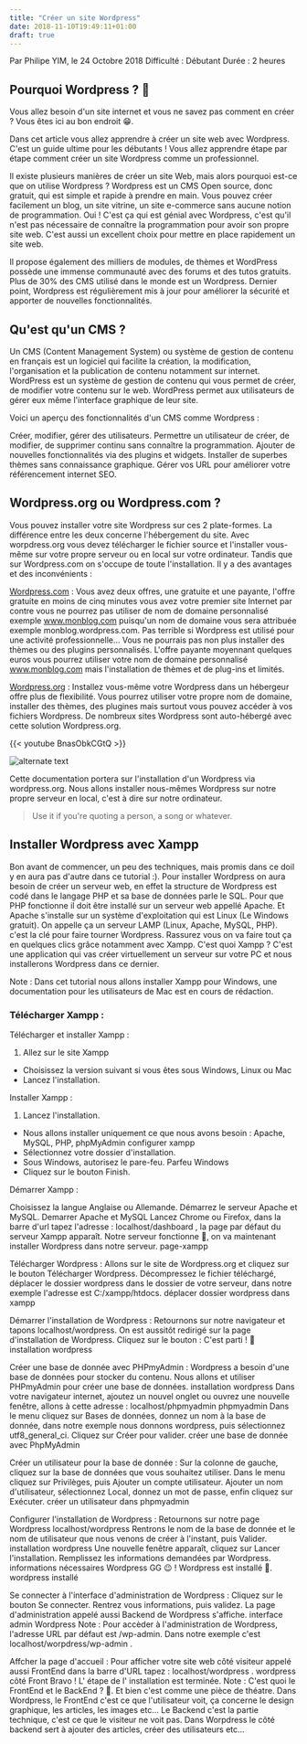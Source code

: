 ```yaml
---
title: "Créer un site Wordpress"
date: 2018-11-10T19:49:11+01:00
draft: true
---
```


Par Philipe YIM, le 24 Octobre 2018 Difficulté : Débutant Durée : 2 heures

## Pourquoi Wordpress ? 🤔
Vous allez besoin d'un site internet et vous ne savez pas comment en créer ? Vous êtes ici au bon endroit 😁.

Dans cet article vous allez apprendre à créer un site web avec Wordpress. C'est un guide ultime pour les débutants ! Vous allez apprendre étape par étape comment créer un site Wordpress comme un professionnel.



Il existe plusieurs manières de créer un site Web, mais alors pourquoi est-ce que on utilise Wordpress ? Wordpress est un CMS Open source, donc gratuit, qui est simple et rapide à prendre en main. Vous pouvez créer facilement un blog, un site vitrine, un site e-commerce sans aucune notion de programmation. Oui ! C'est ça qui est génial avec Wordpress, c'est qu'il n'est pas nécessaire de connaître la programmation pour avoir son propre site web. C'est aussi un excellent choix pour mettre en place rapidement un site web.

Il propose également des milliers de modules, de thèmes et WordPress possède une immense communauté avec des forums et des tutos gratuits. Plus de 30% des CMS utilisé dans le monde est un Wordpress. Dernier point, Wordpress est régulièrement mis à jour pour améliorer la sécurité et apporter de nouvelles fonctionnalités.

## Qu'est qu'un CMS ?
Un CMS (Content Management System) ou système de gestion de contenu en français est un logiciel qui facilite la création, la modification, l'organisation et la publication de contenu notamment sur internet. WordPress est un système de gestion de contenu qui vous permet de créer, de modifier votre contenu sur le web. WordPress permet aux utilisateurs de gérer eux même l'interface graphique de leur site.

Voici un aperçu des fonctionnalités d'un CMS comme Wordpress :

Créer, modifier, gérer des utilisateurs.
Permettre un utilisateur de créer, de modifier, de supprimer continu sans connaître la programmation.
Ajouter de nouvelles fonctionnalités via des plugins et widgets.
Installer de superbes thèmes sans connaissance graphique.
Gérer vos URL pour améliorer votre référencement internet SEO.

## Wordpress.org ou Wordpress.com ?
Vous pouvez installer votre site Wordpress sur ces 2 plate-formes. La différence entre les deux concerne l'hébergement du site. Avec worpdress.org vous devez télécharger le fichier source et l'installer vous-même sur votre propre serveur ou en local sur votre ordinateur. Tandis que sur Wordpress.com on s'occupe de toute l'installation. Il y a des avantages et des inconvénients :

[Wordpress.com](https://fr.wordpress.com/ "wordpress.com") : Vous avez deux offres, une gratuite et une payante, l'offre gratuite en moins de cinq minutes vous avez votre premier site Internet par contre vous ne pourrez pas utiliser de nom de domaine personnalisé exemple www.monblog.com puisqu'un nom de domaine vous sera attribuée exemple monblog.wordpress.com. Pas terrible si Wordpress est utilisé pour une activité professionnelle... Vous ne pourrais pas non plus installer des thèmes ou des plugins personnalisés. L'offre payante moyennant quelques euros vous pourrez utiliser votre nom de domaine personnalisé www.monblog.com mais l'installation de thèmes et de plug-ins et limités.

[Wordpress.org](https://fr.wordpress.org/ "wordpress.org") : Installez vous-même votre Wordpress dans un hébergeur offre plus de flexibilité. Vous pourrez utiliser votre propre nom de domaine, installer des thèmes, des plugines mais surtout vous pouvez accéder à vos fichiers Wordpress. De nombreux sites Wordpress sont auto-hébergé avec cette solution Wordpress.org.


{{< youtube BnasObkCGtQ >}}


![alternate text](https://sourceforge.net/images/icon_linux.gif)

Cette documentation portera sur l'installation d'un Wordpress via wordpress.org. Nous allons installer nous-mêmes Wordpress sur notre propre serveur en local, c'est à dire sur notre ordinateur.

> Use it if you're quoting a person, a song or whatever.

## Installer Wordpress avec Xampp
Bon avant de commencer, un peu des techniques, mais promis dans ce doil y en aura pas d'autre dans ce tutorial :). Pour installer Wordpress on aura besoin de créer un serveur web, en effet la structure de Wordpress est codé dans le langage PHP et sa base de données parle le SQL. Pour que PHP fonctionne il doit être installé sur un serveur web appellé Apache. Et Apache s'installe sur un système d'exploitation qui est Linux (Le Windows gratuit). On appelle ça un serveur LAMP (Linux, Apache, MySQL, PHP). c'est la clé pour faire tourner Wordpress. Rassurez vous on va faire tout ça en quelques clics grâce notamment avec Xampp. C'est quoi Xampp ? C'est une application qui vas créer virtuellement un serveur sur votre PC et nous installerons Wordpress dans ce dernier.

Note : Dans cet tutorial nous allons installer Xampp pour Windows, une documentation pour les utilisateurs de Mac est en cours de rédaction.

### Télécharger Xampp :
Télécharger et installer Xampp :

1. Allez sur le site Xampp
+ Choisissez la version suivant si vous êtes sous Windows, Linux ou Mac
+ Lancez l'installation.

Installer Xampp :

1. Lancez l'installation.
+ Nous allons installer uniquement ce que nous avons besoin : Apache, MySQL, PHP, phpMyAdmin configurer xampp
+ Sélectionnez votre dossier d'installation.
+ Sous Windows, autorisez le pare-feu. Parfeu Windows
+ Cliquez sur le bouton Finish.

Démarrer Xampp :

Choisissez la langue Anglaise ou Allemande.
Démarrez le serveur Apache et MySQL. Demarrer Apache et MySQL
Lancez Chrome ou Firefox, dans la barre d'url tapez l'adresse : localhost/dashboard , la page par défaut du serveur Xampp apparaît. Notre serveur fonctionne 🎉, on va maintenant installer Wordpress dans notre serveur. page-xampp

Télécharger Wordpress :
Allons sur le site de Wordpress.org et cliquez sur le bouton Télécharger Wordpress.
Décompressez le fichier téléchargé, déplacer le dossier wordpress dans le dossier de votre serveur, dans notre exemple l'adresse est C:/xampp/htdocs. déplacer dossier wordpress dans xampp

Démarrer l'installation de Wordpress :
Retournons sur notre navigateur et tapons localhost/wordpress. On est aussitôt redirigé sur la page d'installation de Wordpress. Cliquez sur le bouton : C'est parti ! 👏 installation wordpress

Créer une base de donnée avec PHPmyAdmin :
Wordpress a besoin d'une base de données pour stocker du contenu. Nous allons et utiliser PHPmyAdmin pour créer une base de données. installation wordpress
Dans votre navigateur internet, ajoutez un nouvel onglet ou ouvrez une nouvelle fenêtre, allons à cette adresse : localhost/phpmyadmin phpmyadmin
Dans le menu cliquez sur Bases de données, donnez un nom à la base de donnée, dans notre exemple nous donnons wordpress, puis sélectionnez utf8_general_ci. Cliquez sur Créer pour valider. créer une base de donnée avec PhpMyAdmin

Créer un utilisateur pour la base de donnée :
Sur la colonne de gauche, cliquez sur la base de données que vous souhaitez utiliser.
Dans le menu cliquez sur Privilèges, puis Ajouter un compte utilisateur.
Ajouter un nom d'utilisateur, sélectionnez Local, donnez un mot de passe, enfin cliquez sur Exécuter. créer un utilisateur dans phpmyadmin

Configurer l'installation de Wordpress :
Retournons sur notre page Wordpress localhost/wordpress
Rentrons le nom de la base de donnée et le nom de utilisateur que nous venons de créer à l'instant, puis Valider. installation wordpress
Une nouvelle fenêtre apparaît, cliquez sur Lancer l'installation.
Remplissez les informations demandées par Wordpress. informations nécessaires Wordpress
GG 😉 ! Wordpress est installé 🎊. wordpress installé

Se connecter à l'interface d'administration de Wordpress :
Cliquez sur le bouton Se connecter.
Rentrez vous informations, puis validez. La page d'administration appelé aussi Backend de Wordpress s'affiche. interface admin Wordpress
Note : Pour accèder à l'administration de Wordpress, l'adresse URL par défaut est /wp-admin. Dans notre exemple c'est localhost/worpdress/wp-admin .

Affcher la page d'accueil :
Pour afficher votre site web côté visiteur appelé aussi FrontEnd dans la barre d'URL tapez : localhost/wordpress . wordpress côté Front
Bravo ! L' étape de l' installation est terminée.
Note : C'est quoi le FrontEnd et le BackEnd ? 🤔. Et bien c'est comme une pièce de théatre. Dans Wordpress, le FrontEnd c'est ce que l'utilisateur voit, ça concerne le design graphique, les articles, les images etc... Le Backend c'est la partie technique, c'est ce que le visiteur ne voit pas. Dans Worpdress le côté backend sert à ajouter des articles, créer des utilisateurs etc...
